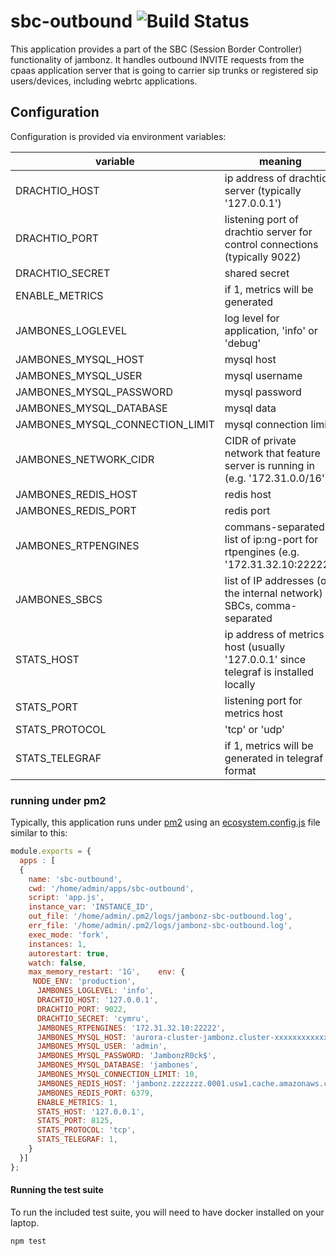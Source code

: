 # sbc-outbound ![Build Status](https://github.com/jambonz/sbc-outbound/workflows/CI/badge.svg)

This application provides a part of the SBC (Session Border Controller) functionality of jambonz.  It handles outbound INVITE requests from the cpaas application server that is going to carrier sip trunks or registered sip users/devices, including webrtc applications. 

## Configuration

Configuration is provided via environment variables:

| variable | meaning | required?|
|----------|----------|---------|
|DRACHTIO_HOST| ip address of drachtio server (typically '127.0.0.1')|yes|
|DRACHTIO_PORT| listening port of drachtio server for control connections (typically 9022)|yes|
|DRACHTIO_SECRET| shared secret|yes|
|ENABLE_METRICS| if 1, metrics will be generated|no|
|JAMBONES_LOGLEVEL| log level for application, 'info' or 'debug'|no|
|JAMBONES_MYSQL_HOST| mysql host|yes|
|JAMBONES_MYSQL_USER| mysql username|yes|
|JAMBONES_MYSQL_PASSWORD|  mysql password|yes|
|JAMBONES_MYSQL_DATABASE| mysql data|yes|
|JAMBONES_MYSQL_CONNECTION_LIMIT| mysql connection limit |no|
|JAMBONES_NETWORK_CIDR| CIDR of private network that feature server is running in (e.g. '172.31.0.0/16')|yes|
|JAMBONES_REDIS_HOST| redis host|yes|
|JAMBONES_REDIS_PORT|redis port|yes|
|JAMBONES_RTPENGINES| commans-separated list of ip:ng-port for rtpengines (e.g. '172.31.32.10:22222')|yes|
|JAMBONES_SBCS| list of IP addresses (on the internal network) of SBCs, comma-separated|yes|
|STATS_HOST| ip address of metrics host (usually '127.0.0.1' since telegraf is installed locally|no|
|STATS_PORT| listening port for metrics host|no|
|STATS_PROTOCOL| 'tcp' or 'udp'|no|
|STATS_TELEGRAF| if 1, metrics will be generated in telegraf format|no|

### running under pm2
Typically, this application runs under [pm2](https://pm2.io) using an [ecosystem.config.js](https://pm2.keymetrics.io/docs/usage/application-declaration/) file similar to this:
```js
module.exports = {
  apps : [
  {
    name: 'sbc-outbound',
    cwd: '/home/admin/apps/sbc-outbound',
    script: 'app.js',
    instance_var: 'INSTANCE_ID',
    out_file: '/home/admin/.pm2/logs/jambonz-sbc-outbound.log',
    err_file: '/home/admin/.pm2/logs/jambonz-sbc-outbound.log',
    exec_mode: 'fork',
    instances: 1,
    autorestart: true,
    watch: false,
    max_memory_restart: '1G',    env: {
     NODE_ENV: 'production',
      JAMBONES_LOGLEVEL: 'info',
      DRACHTIO_HOST: '127.0.0.1',
      DRACHTIO_PORT: 9022,
      DRACHTIO_SECRET: 'cymru',
      JAMBONES_RTPENGINES: '172.31.32.10:22222',
      JAMBONES_MYSQL_HOST: 'aurora-cluster-jambonz.cluster-xxxxxxxxxxxxx.us-west-1.rds.amazonaws.com',
      JAMBONES_MYSQL_USER: 'admin',
      JAMBONES_MYSQL_PASSWORD: 'JambonzR0ck$',
      JAMBONES_MYSQL_DATABASE: 'jambones',
      JAMBONES_MYSQL_CONNECTION_LIMIT: 10,
      JAMBONES_REDIS_HOST: 'jambonz.zzzzzzz.0001.usw1.cache.amazonaws.com',
      JAMBONES_REDIS_PORT: 6379,
      ENABLE_METRICS: 1,
      STATS_HOST: '127.0.0.1',
      STATS_PORT: 8125,
      STATS_PROTOCOL: 'tcp',
      STATS_TELEGRAF: 1,
    }
  }]
};
```


#### Running the test suite
To run the included test suite, you will need to have docker installed on your laptop.
```
npm test
```
